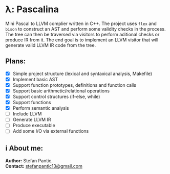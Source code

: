 # λ: Pascalina
Mini Pascal to LLVM complier written in C++. The project uses ```flex``` and ```bison``` to construct an AST and perform some validity checks in the process. The tree can then be traversed via visitors to perform aditional checks or produce IR from it.
The end goal is to implement an LLVM visitor that will generate valid LLVM IR code from the tree.

## Plans:
- [x] Simple project structure (lexical and syntaxical analysis, Makefile)
- [x] Implement basic AST
- [x] Support function prototypes, definitions and function calls
- [x] Support basic arithmetic/relational operations
- [x] Support control structures (if-else, while)
- [x] Support functions
- [x] Perform semantic analysis
- [ ] Include LLVM
- [ ] Generate LLVM IR
- [ ] Produce executable
- [ ] Add some I/O via external functions

## :information_source: About me:
**Author:** Stefan Pantic.  
**Contact:** stefanpantic13@gmail.com  
